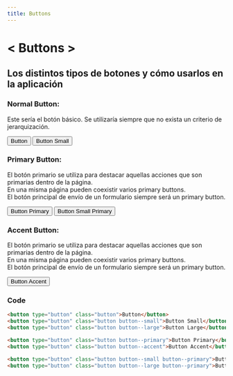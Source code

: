 ```yaml
---
title: Buttons
---
```


<div class="library__header">
	<div>
		<h1>&lt; Buttons &gt;</h1>
		<h2>Los distintos tipos de botones y cómo usarlos en la aplicación</h2>
	</div>
</div>

<div class="library__main">

<div class="library__example__group">
	<h3>Normal Button:</h3>
	<p>Este sería el botón básico. Se utilizaría siempre que no exista un criterio de jerarquización.</p>
	<div class="library__example">
		<button type="button" class="re-button">Button</button>
  		<button type="button" class="re-button re-button--small">Button Small</button>
	</div>
</div>

<div class="library__example__group">
	<h3>Primary Button:</h3>
	<p>El botón primario se utiliza para destacar aquellas acciones que son primarias dentro de la página.<br />
	En una misma página pueden coexistir varios primary buttons.<br />
	El botón principal de envío de un formulario siempre será un primary button.</p>
	<div class="library__example">
		<button type="button" class="re-button re-button--primary">Button Primary</button>
		<button type="button" class="re-button re-button--small re-button--primary">Button Small Primary</button>
	</div>
</div>

<div class="library__example__group">
	<h3>Accent Button:</h3>
	<p>El botón primario se utiliza para destacar aquellas acciones que son primarias dentro de la página.<br />
	En una misma página pueden coexistir varios primary buttons.<br />
	El botón principal de envío de un formulario siempre será un primary button.</p>
	<div class="library__example">
	  <button type="button" class="re-button re-button--accent">Button Accent</button>
	</div>
</div>

### Code
```html
<button type="button" class="button">Button</button>
<button type="button" class="button button--small">Button Small</button>
<button type="button" class="button button--large">Button Large</button>

<button type="button" class="button button--primary">Button Primary</button>
<button type="button" class="button button--accent">Button Accent</button>

<button type="button" class="button button--small button--primary">Button Small Primary</button>
<button type="button" class="button button--large button--primary">Button Large Primary</button>
```

</div>
